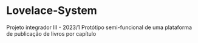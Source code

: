 # Lovelace-System
Projeto integrador III - 2023/1
Protótipo semi-funcional de uma plataforma de publicação de livros por capítulo
